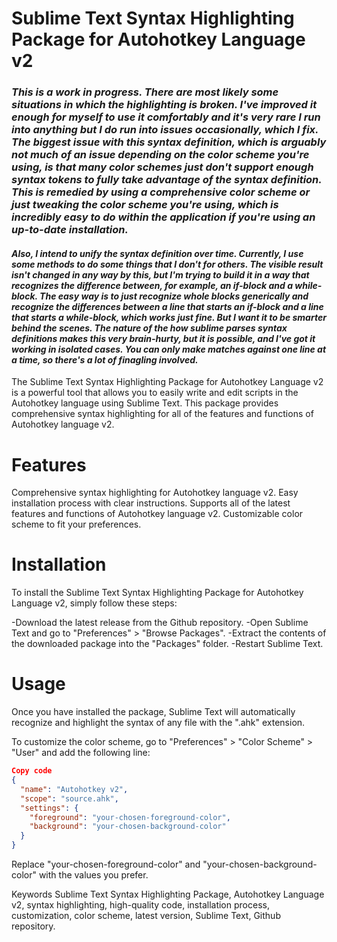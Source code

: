 
# Sublime Text Syntax Highlighting Package for Autohotkey Language v2

### ***This is a work in progress. There are most likely some situations in which the highlighting is broken. I've improved it enough for myself to use it comfortably and it's very rare I run into anything but I do run into issues occasionally, which I fix. The biggest issue with this syntax definition, which is arguably not much of an issue depending on the color scheme you're using, is that many color schemes just don't support enough syntax tokens to fully take advantage of the syntax definition. This is remedied by using a comprehensive color scheme or just tweaking the color scheme you're using, which is incredibly easy to do within the application if you're using an up-to-date installation.***

#### ***Also, I intend to unify the syntax definition over time. Currently, I use some methods to do some things that I don't for others. The visible result isn't changed in any way by this, but I'm trying to build it in a way that recognizes the difference between, for example, an if-block and a while-block. The easy way is to just recognize whole blocks generically and recognize the differences between a line that starts an if-block and a line that starts a while-block, which works just fine. But I want it to be smarter behind the scenes. The nature of the how sublime parses syntax definitions makes this very brain-hurty, but it is possible, and I've got it working in isolated cases. You can only make matches against one line at a time, so there's a lot of finagling involved.***
 
The Sublime Text Syntax Highlighting Package for Autohotkey Language v2 is a powerful tool that allows you to easily write and edit scripts in the Autohotkey language using Sublime Text. This package provides comprehensive syntax highlighting for all of the features and functions of Autohotkey language v2.

# Features
Comprehensive syntax highlighting for Autohotkey language v2.
Easy installation process with clear instructions.
Supports all of the latest features and functions of Autohotkey language v2.
Customizable color scheme to fit your preferences.

# Installation
To install the Sublime Text Syntax Highlighting Package for Autohotkey Language v2, simply follow these steps:

-Download the latest release from the Github repository.
-Open Sublime Text and go to "Preferences" > "Browse Packages".
-Extract the contents of the downloaded package into the "Packages" folder.
-Restart Sublime Text.
# Usage
Once you have installed the package, Sublime Text will automatically recognize and highlight the syntax of any file with the ".ahk" extension.

To customize the color scheme, go to "Preferences" > "Color Scheme" > "User" and add the following line:

```json
Copy code
{
  "name": "Autohotkey v2",
  "scope": "source.ahk",
  "settings": {
    "foreground": "your-chosen-foreground-color",
    "background": "your-chosen-background-color"
  }
}
```
Replace "your-chosen-foreground-color" and "your-chosen-background-color" with the values you prefer.

Keywords
Sublime Text Syntax Highlighting Package, Autohotkey Language v2, syntax highlighting, high-quality code, installation process, customization, color scheme, latest version, Sublime Text, Github repository.


